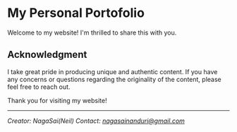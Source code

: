 # My Personal Portofolio

Welcome to my website! I'm thrilled to share this with you.

## Acknowledgment

I take great pride in producing unique and authentic content. If you have any concerns or questions regarding the originality of the content, please feel free to reach out.

Thank you for visiting my website!

---

*Creator: NagaSai(Neil)*
*Contact: <a href="mailto:nagasainanduri@gmail.com">nagasainanduri@gmail.com</a>*
